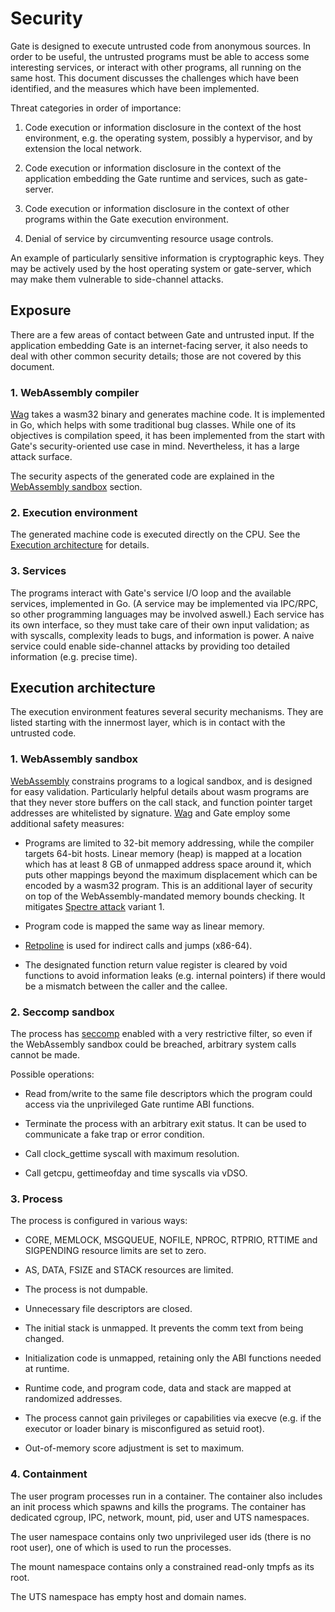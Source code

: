 # Security

Gate is designed to execute untrusted code from anonymous sources.  In order to
be useful, the untrusted programs must be able to access some interesting
services, or interact with other programs, all running on the same host.  This
document discusses the challenges which have been identified, and the measures
which have been implemented.

Threat categories in order of importance:

  1. Code execution or information disclosure in the context of the host
     environment, e.g. the operating system, possibly a hypervisor, and by
     extension the local network.

  2. Code execution or information disclosure in the context of the application
     embedding the Gate runtime and services, such as gate-server.

  3. Code execution or information disclosure in the context of other programs
     within the Gate execution environment.

  4. Denial of service by circumventing resource usage controls.

An example of particularly sensitive information is cryptographic keys.  They
may be actively used by the host operating system or gate-server, which may
make them vulnerable to side-channel attacks.


## Exposure

There are a few areas of contact between Gate and untrusted input.  If the
application embedding Gate is an internet-facing server, it also needs to deal
with other common security details; those are not covered by this document.


### 1. WebAssembly compiler

[Wag](https://github.com/tsavola/wag) takes a wasm32 binary and generates
machine code.  It is implemented in Go, which helps with some traditional bug
classes.  While one of its objectives is compilation speed, it has been
implemented from the start with Gate's security-oriented use case in mind.
Nevertheless, it has a large attack surface.

The security aspects of the generated code are explained in the
[WebAssembly sandbox](#1-webassembly-sandbox) section.


### 2. Execution environment

The generated machine code is executed directly on the CPU.  See the [Execution
architecture](#execution-architecture) for details.


### 3. Services

The programs interact with Gate's service I/O loop and the available services,
implemented in Go.  (A service may be implemented via IPC/RPC, so other
programming languages may be involved aswell.)  Each service has its own
interface, so they must take care of their own input validation; as with
syscalls, complexity leads to bugs, and information is power.  A naive service
could enable side-channel attacks by providing too detailed information
(e.g. precise time).


## Execution architecture

The execution environment features several security mechanisms.  They are
listed starting with the innermost layer, which is in contact with the
untrusted code.


### 1. WebAssembly sandbox

[WebAssembly](http://webassembly.org) constrains programs to a logical sandbox,
and is designed for easy validation.  Particularly helpful details about wasm
programs are that they never store buffers on the call stack, and function
pointer target addresses are whitelisted by signature.
[Wag](https://github.com/tsavola/wag) and Gate employ some additional safety
measures:

  - Programs are limited to 32-bit memory addressing, while the compiler
    targets 64-bit hosts.  Linear memory (heap) is mapped at a location which
    has at least 8 GB of unmapped address space around it, which puts other
    mappings beyond the maximum displacement which can be encoded by a wasm32
    program.  This is an additional layer of security on top of the
    WebAssembly-mandated memory bounds checking.  It mitigates
	[Spectre attack](https://spectreattack.com) variant 1.

  - Program code is mapped the same way as linear memory.

  - [Retpoline](https://support.google.com/faqs/answer/7625886) is used for
    indirect calls and jumps (x86-64).

  - The designated function return value register is cleared by void functions
    to avoid information leaks (e.g. internal pointers) if there would be a
    mismatch between the caller and the callee.


### 2. Seccomp sandbox

The process has [seccomp](https://en.wikipedia.org/wiki/Seccomp) enabled with a
very restrictive filter, so even if the WebAssembly sandbox could be breached,
arbitrary system calls cannot be made.

Possible operations:

  - Read from/write to the same file descriptors which the program could access
    via the unprivileged Gate runtime ABI functions.

  - Terminate the process with an arbitrary exit status.  It can be used to
    communicate a fake trap or error condition.

  - Call clock_gettime syscall with maximum resolution.

  - Call getcpu, gettimeofday and time syscalls via vDSO.


### 3. Process

The process is configured in various ways:

  - CORE, MEMLOCK, MSGQUEUE, NOFILE, NPROC, RTPRIO, RTTIME and SIGPENDING
    resource limits are set to zero.

  - AS, DATA, FSIZE and STACK resources are limited.

  - The process is not dumpable.

  - Unnecessary file descriptors are closed.

  - The initial stack is unmapped.  It prevents the comm text from being
    changed.

  - Initialization code is unmapped, retaining only the ABI functions needed at
    runtime.

  - Runtime code, and program code, data and stack are mapped at randomized
    addresses.

  - The process cannot gain privileges or capabilities via execve (e.g. if the
    executor or loader binary is misconfigured as setuid root).

  - Out-of-memory score adjustment is set to maximum.


### 4. Containment

The user program processes run in a container.  The container also includes an
init process which spawns and kills the programs.  The container has dedicated
cgroup, IPC, network, mount, pid, user and UTS namespaces.

The user namespace contains only two unprivileged user ids (there is no root
user), one of which is used to run the processes.

The mount namespace contains only a constrained read-only tmpfs as its root.

The UTS namespace has empty host and domain names.

